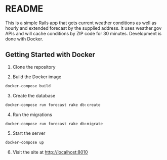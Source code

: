 # README

This is a simple Rails app that gets current weather conditions as well as hourly and extended forecast by the supplied address. It uses weather.gov APIs and will cache conditions by ZIP code for 30 minutes. Development is done with Docker.

## Getting Started with Docker

1. Clone the repository

2. Build the Docker image

```bash
docker-compose build
```

3. Create the database

```bash
docker-compose run forecast rake db:create
```

4. Run the migrations

```bash
docker-compose run forecast rake db:migrate
```

5. Start the server

```bash
docker-compose up
```

6. Visit the site at [http://localhost:8010](http://localhost:8010)